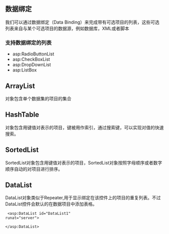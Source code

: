 ## 数据绑定
我们可以通过数据绑定（Data Binding）来完成带有可选项目的列表，这些可选列表来自与某个可选项目的数据源，例如数据库，XML或者脚本
### 支持数据绑定的列表
* asp:RadioButtonList
* asp:CheckBoxList
* asp:DropDownList
* asp:ListBox 
## ArrayList
对象包含单个数据集的项目的集合
## HashTable
对象包含用键值对表示的项目，键被用作索引，通过搜索键，可以实现对值的快速搜索。
## SortedList
SortedList对象包含用键值对表示的项目，SortedList对象按照字母顺序或者数字顺序自动的对项目进行排序。
## DataList
DataList对象类似于Repeater,用于显示绑定在该控件上的项目的重复列表。不过DataList控件会默认的在数据项目中添加表格。
<code><form id="myform" runat="server">
<asp:DataList id="DataList1" runat="server">
    <HeaderTemplate>
    </HeaderTemplate>
    <ItemTemple>
    </ItemTemplate>
    <FooterTemplate>
    </FooterTemplate>
</asp:DataList>
</form></code>

